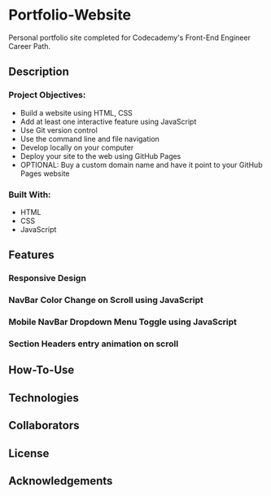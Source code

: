 # Portfolio-Website
Personal portfolio site completed for Codecademy's Front-End Engineer Career Path. 

## Description

### Project Objectives:
+ Build a website using HTML, CSS
+ Add at least one interactive feature using JavaScript
+ Use Git version control
+ Use the command line and file navigation
+ Develop locally on your computer
+ Deploy your site to the web using GitHub Pages
+ OPTIONAL: Buy a custom domain name and have it point to your GitHub Pages website

### Built With:
+ HTML
+ CSS
+ JavaScript

## Features

### Responsive Design

### NavBar Color Change on Scroll using JavaScript

### Mobile NavBar Dropdown Menu Toggle using JavaScript 

### Section Headers entry animation on scroll

## How-To-Use

## Technologies

## Collaborators

## License

## Acknowledgements
